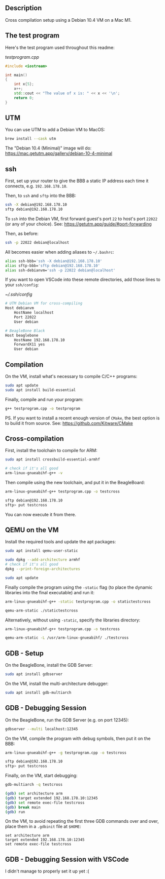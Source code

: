 ## Description

Cross compilation setup using a Debian 10.4 VM on a Mac M1.

## The test program

Here's the test program used throughout this readme:

*testprogram.cpp*
```cpp
#include <iostream>

int main()
{
    int x{5};
    x++;
    std::cout << "The value of x is: " << x << '\n';
    return 0;
}
```

## UTM

You can use UTM to add a Debian VM to MacOS:

```sh
brew install --cask utm
```

The "Debian 10.4 (Minimal)" image will do: https://mac.getutm.app/gallery/debian-10-4-minimal

## ssh

First, set up your router to give the BBB a static IP address each time it connects, e.g. `192.168.178.10`.

Then, to `ssh` and `sftp` into the BBB:

```sh
ssh -X debian@192.168.178.10
sftp debian@192.168.178.10
```

To `ssh` into the Debian VM, first forward guest's port `22` to host's port `22022` (or any of your choice).
See: https://getutm.app/guide/#port-forwarding

Then, as before:

```sh
ssh -p 22022 debian@localhost
```

All becomes easier when adding aliases to `~/.bashrc`:

```sh
alias ssh-bbb='ssh -X debian@192.168.178.10'
alias sftp-bbb='sftp debian@192.168.178.10'
alias ssh-debianvm='ssh -p 22022 debian@localhost'
```

If you want to open VSCode into these remote directories, add those lines to your `ssh/config`:

*~/.ssh/config*
```sh
# UTM Debian VM for cross-compiling
Host debianvm
    HostName localhost
    Port 22022
    User debian

# BeagleBone Black
Host beaglebone
    HostName 192.168.178.10
    ForwardX11 yes
    User debian
```

## Compilation

On the VM, install what's necessary to compile C/C++ programs:

```sh
sudo apt update
sudo apt install build-essential
```

Finally, compile and run your program:

```sh
g++ testprogram.cpp -o testprogram
```

PS. If you want to install a recent enough version of `CMake`, the best option is to build it from source.
See: https://github.com/Kitware/CMake

## Cross-compilation

First, install the toolchain to compile for ARM:

```sh
sudo apt install crossbuild-essential-armhf

# check if it's all good
arm-linux-gnueabihf-g++ -v
```

Then compile using the new toolchain, and put it in the BeagleBoard:

```sh
arm-linux-gnueabihf-g++ testprogram.cpp -o testcross

sftp debian@192.168.178.10
sftp> put testcross
```

You can now execute it from there.

## QEMU on the VM

Install the required tools and update the apt packages:

```sh
sudo apt install qemu-user-static

sudo dpkg --add-architecture armhf
# check if it's all good
dpkg --print-foreign-architectures

sudo apt update
```

Finally compile the program using the `-static` flag (to place the dynamic libraries into the final executable) and run it:

```sh
arm-linux-gnueabihf-g++ -static testprogram.cpp -o statictestcross

qemu-arm-static ./statictestcross
```

Alternatively, without using `-static`, specify the libraries directory:

```sh
arm-linux-gnueabihf-g++ testprogram.cpp -o testcross

qemu-arm-static -L /usr/arm-linux-gnueabihf/ ./testcross
```

## GDB - Setup

On the BeagleBone, install the GDB Server:

```sh
sudo apt install gdbserver
```

On the VM, install the multi-architecture debugger:

```sh
sudo apt install gdb-multiarch
```

## GDB - Debugging Session

On the BeagleBone, run the GDB Server (e.g. on port 12345):

```sh
gdbserver --multi localhost:12345
```

On the VM, compile the program with debug symbols, then put it on the BBB:

```sh
arm-linux-gnueabihf-g++ -g testprogram.cpp -o testcross

sftp debian@192.168.178.10
sftp> put testcross
```

Finally, on the VM, start debugging:

```sh
gdb-multiarch -q testcross

(gdb) set architecture arm
(gdb) target extended 192.168.178.10:12345
(gdb) set remote exec-file testcross
(gdb) break main
(gdb) run
```

On the VM, to avoid repeating the first three GDB commands over and over,
place them in a `.gdbinit` file at `$HOME`:

```
set architecture arm
target extended 192.168.178.10:12345
set remote exec-file testcross
```

## GDB - Debugging Session with VSCode

I didn't manage to properly set it up yet :(

